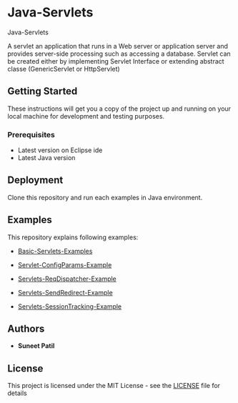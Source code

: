 # Java-Servlets
Java-Servlets

A servlet an application that runs in a Web server or application server and provides server-side processing such as accessing a database.
Servlet can be created  either by implementing Servlet Interface or extending  abstract classe (GenericServlet or HttpServlet)

## Getting Started

These instructions will get you a copy of the project up and running on your local machine for development and testing purposes. 

### Prerequisites

* Latest version on Eclipse ide
* Latest Java version

## Deployment

Clone this repository and run each examples in Java environment.

## Examples

This repository explains following examples:

* [Basic-Servlets-Examples](https://github.com/SuneetPatil/Java-Servlets/blob/master/Basic-Servlets-Examples)

* [Servlet-ConfigParams-Example](https://github.com/SuneetPatil/Java-Servlets/blob/master/Servlet-ConfigParams-Example)

* [Servlets-ReqDispatcher-Example](https://github.com/SuneetPatil/Java-Servlets/tree/master/Servlets-ReqDispatcher-Example)

* [Servlets-SendRedirect-Example](https://github.com/SuneetPatil/Java-Servlets/tree/master/Servlets-SendRedirect-Example)

* [Servlets-SessionTracking-Example](https://github.com/SuneetPatil/Java-Servlets/tree/master/Servlets-SessionTracking-Example)


## Authors

* **Suneet Patil** 


## License

This project is licensed under the MIT License - see the [LICENSE](https://raw.githubusercontent.com/SuneetPatil/Java-Servlets/master/LICENSE) file for details

